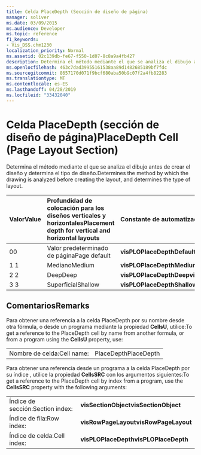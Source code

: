 ```yaml
---
title: Celda PlaceDepth (Sección de diseño de página)
manager: soliver
ms.date: 03/09/2015
ms.audience: Developer
ms.topic: reference
f1_keywords:
- Vis_DSS.chm1230
localization_priority: Normal
ms.assetid: 02c139db-fe67-f550-1d07-8c8a9a4fb427
description: Determina el método mediante el que se analiza el dibujo antes de crear el diseño y determina el tipo de diseño.
ms.openlocfilehash: 463c7dad39955161538aa89d1482685189bf7fdc
ms.sourcegitcommit: 8657170d071f9bcf680aba50b9c07f2a4fb82283
ms.translationtype: MT
ms.contentlocale: es-ES
ms.lasthandoff: 04/28/2019
ms.locfileid: "33432040"
---
```

# <a name="placedepth-cell-page-layout-section"></a><span data-ttu-id="a9d58-103">Celda PlaceDepth (sección de diseño de página)</span><span class="sxs-lookup"><span data-stu-id="a9d58-103">PlaceDepth Cell (Page Layout Section)</span></span>

<span data-ttu-id="a9d58-104">Determina el método mediante el que se analiza el dibujo antes de crear el diseño y determina el tipo de diseño.</span><span class="sxs-lookup"><span data-stu-id="a9d58-104">Determines the method by which the drawing is analyzed before creating the layout, and determines the type of layout.</span></span>
  
|<span data-ttu-id="a9d58-105">**Valor**</span><span class="sxs-lookup"><span data-stu-id="a9d58-105">**Value**</span></span>|<span data-ttu-id="a9d58-106">**Profundidad de colocación para los diseños verticales y horizontales**</span><span class="sxs-lookup"><span data-stu-id="a9d58-106">**Placement depth for vertical and horizontal layouts**</span></span>|<span data-ttu-id="a9d58-107">**Constante de automatización**</span><span class="sxs-lookup"><span data-stu-id="a9d58-107">**Automation constant**</span></span>|
|:-----|:-----|:-----|
| <span data-ttu-id="a9d58-108">0</span><span class="sxs-lookup"><span data-stu-id="a9d58-108">0</span></span>  <br/> | <span data-ttu-id="a9d58-109">Valor predeterminado de página</span><span class="sxs-lookup"><span data-stu-id="a9d58-109">Page default</span></span>  <br/> |<span data-ttu-id="a9d58-110">**visPLOPlaceDepthDefault**</span><span class="sxs-lookup"><span data-stu-id="a9d58-110">**visPLOPlaceDepthDefault**</span></span> <br/> |
| <span data-ttu-id="a9d58-111">1 </span><span class="sxs-lookup"><span data-stu-id="a9d58-111">1</span></span>  <br/> | <span data-ttu-id="a9d58-112">Mediano</span><span class="sxs-lookup"><span data-stu-id="a9d58-112">Medium</span></span>  <br/> |<span data-ttu-id="a9d58-113">**visPLOPlaceDepthMedium**</span><span class="sxs-lookup"><span data-stu-id="a9d58-113">**visPLOPlaceDepthMedium**</span></span> <br/> |
| <span data-ttu-id="a9d58-114">2 </span><span class="sxs-lookup"><span data-stu-id="a9d58-114">2</span></span>  <br/> | <span data-ttu-id="a9d58-115">Deep</span><span class="sxs-lookup"><span data-stu-id="a9d58-115">Deep</span></span>  <br/> |<span data-ttu-id="a9d58-116">**visPLOPlaceDepthDeep**</span><span class="sxs-lookup"><span data-stu-id="a9d58-116">**visPLOPlaceDepthDeep**</span></span> <br/> |
| <span data-ttu-id="a9d58-117">3 </span><span class="sxs-lookup"><span data-stu-id="a9d58-117">3</span></span>  <br/> | <span data-ttu-id="a9d58-118">Superficial</span><span class="sxs-lookup"><span data-stu-id="a9d58-118">Shallow</span></span>  <br/> |<span data-ttu-id="a9d58-119">**visPLOPlaceDepthShallow**</span><span class="sxs-lookup"><span data-stu-id="a9d58-119">**visPLOPlaceDepthShallow**</span></span> <br/> |
   
## <a name="remarks"></a><span data-ttu-id="a9d58-120">Comentarios</span><span class="sxs-lookup"><span data-stu-id="a9d58-120">Remarks</span></span>

<span data-ttu-id="a9d58-121">Para obtener una referencia a la celda PlaceDepth por su nombre desde otra fórmula, o desde un programa mediante la propiedad **CellsU**, utilice:</span><span class="sxs-lookup"><span data-stu-id="a9d58-121">To get a reference to the PlaceDepth cell by name from another formula, or from a program using the **CellsU** property, use:</span></span> 
  
|||
|:-----|:-----|
| <span data-ttu-id="a9d58-122">Nombre de celda:</span><span class="sxs-lookup"><span data-stu-id="a9d58-122">Cell name:</span></span>  <br/> | <span data-ttu-id="a9d58-123">PlaceDepth</span><span class="sxs-lookup"><span data-stu-id="a9d58-123">PlaceDepth</span></span>  <br/> |
   
<span data-ttu-id="a9d58-124">Para obtener una referencia desde un programa a la celda PlaceDepth por su índice
, utilice la propiedad **CellsSRC** con los argumentos siguientes:</span><span class="sxs-lookup"><span data-stu-id="a9d58-124">To get a reference to the PlaceDepth cell by index from a program, use the **CellsSRC** property with the following arguments:</span></span> 
  
|||
|:-----|:-----|
| <span data-ttu-id="a9d58-125">Índice de sección:</span><span class="sxs-lookup"><span data-stu-id="a9d58-125">Section index:</span></span>  <br/> |<span data-ttu-id="a9d58-126">**visSectionObject**</span><span class="sxs-lookup"><span data-stu-id="a9d58-126">**visSectionObject**</span></span> <br/> |
| <span data-ttu-id="a9d58-127">Índice de fila:</span><span class="sxs-lookup"><span data-stu-id="a9d58-127">Row index:</span></span>  <br/> |<span data-ttu-id="a9d58-128">**visRowPageLayout**</span><span class="sxs-lookup"><span data-stu-id="a9d58-128">**visRowPageLayout**</span></span> <br/> |
| <span data-ttu-id="a9d58-129">Índice de celda:</span><span class="sxs-lookup"><span data-stu-id="a9d58-129">Cell index:</span></span>  <br/> |<span data-ttu-id="a9d58-130">**visPLOPlaceDepth**</span><span class="sxs-lookup"><span data-stu-id="a9d58-130">**visPLOPlaceDepth**</span></span> <br/> |
   

